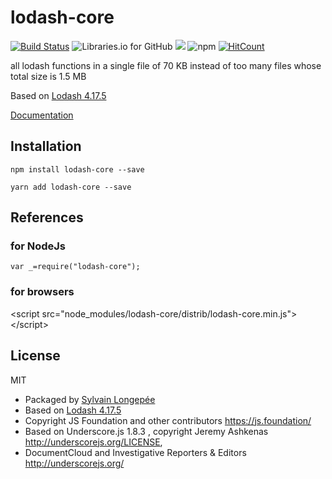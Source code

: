 # lodash-core

<div style="display:inline">

[![Build Status](https://travis-ci.org/Sylvain59650/lodash-core.png?branch=master)](https://travis-ci.org/Sylvain59650/lodash-core)
![Libraries.io for GitHub](https://img.shields.io/david/Sylvain59650/lodash-core.svg)
![](https://img.shields.io/bundlephobia/min/lodash-core.svg)
![npm](https://img.shields.io/npm/l/lodash-core.svg)
[![HitCount](http://hits.dwyl.com/Sylvain59650/lodash-core.svg)](http://hits.dwyl.com/Sylvain59650/lodash-core)
</div>



all lodash functions in a single file of 70 KB instead of too many files whose total size is 1.5 MB

Based on [Lodash 4.17.5](https://www.npmjs.com/package/lodash)

 [Documentation](https://lodash.com/docs/4.17.5)

## Installation

    npm install lodash-core --save

    yarn add lodash-core --save

## References
### for NodeJs

    var _=require("lodash-core");
### for browsers

&lt;script src="node_modules/lodash-core/distrib/lodash-core.min.js"&gt;&lt;/script&gt;

## License
MIT
- Packaged by [Sylvain Longepée](https://www.npmjs.com/~sylvain59)
- Based on [Lodash 4.17.5](https://github.com/lodash/lodash/blob/master/LICENSE)
- Copyright JS Foundation and other contributors <https://js.foundation/>
- Based on Underscore.js 1.8.3 , copyright Jeremy Ashkenas <http://underscorejs.org/LICENSE>,
- DocumentCloud and Investigative Reporters & Editors <http://underscorejs.org/>
